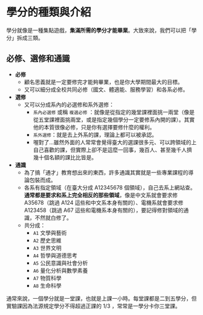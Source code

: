 # 學分的種類與介紹

學分就像是一種集點遊戲，**集滿所需的學分才能畢業**。大致來說，我們可以把「學分」拆成三類。

## 必修、選修和通識

- **必修**
  - 顧名思義就是一定要修完才能夠畢業，也是你大學期間最大的目標。
  - 又可以細分成全校共同必修（國文、體適能、服務學習）和各系必修。
- **選修**
  - 又可以分成系內的必選修和系外選修：
    - `系內必選修` 或稱 `複選必修` ：就像是從指定的幾堂課裡面挑一兩堂（像是從五堂課裡面挑兩堂，或是指定幾個學分一定要修系內開的課）。其實他的本質很像必修，只是你有選擇要修什麼的權利。
    - `系外選修`：就是去上外系的課，理論上都可以被承認。
    - 喔對了...雖然外面的人常常會覺得臺大的選課很多元、可以跨領域的上自己喜歡的課，但實際上卻不是這麼一回事，幾百人、甚至幾千人擠幾十個名額的課比比皆是。
- **通識**
  - 為了搞「通才」教育想出來的東西，許多通識其實就是一些專業課程的導論包裝而成。
  - 各系有指定領域（在臺大分成 A12345678 個領域），自己去系上網站查。**通常都是要求和系上完全相反的那些領域**，像是中文系就會要求修 A35678（跳過 A124 這些和中文系本身有關的）、電機系就會要求修 A123458（跳過 A67 這些和電機系本身有關的），要記得修對領域的通識，不然就白修了。
  - 共分成：  
    - `A1` 文學與藝術
    - `A2` 歷史思維
    - `A3` 世界文明
    - `A4` 哲學與道德思考
    - `A5` 公民意識與社會分析
    - `A6` 量化分析與數學素養
    - `A7` 物質科學
    - `A8` 生命科學

通常來說，一個學分就是一堂課，也就是上課一小時。每堂課都是二到五學分，但實驗課因為法源規定學分不得超過正課的 1/3 ，常常是一學分卡你三堂課。


